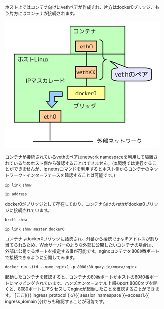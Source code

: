 ホスト上ではコンテナ向けにvethペアが作成され、片方はdocker0ブリッジ、もう片方にはコンテナが接続されます。

![Container Networking](docker-network.png)


コンテナが接続されているvethのペアはnetwork namespaceを利用して隔離されているためホスト側から確認することはできません。(本環境では実行することができませんが、ip netnsコマンドを利用するとホスト側からコンテナのネットワーク・インターフェースを確認することは可能です。)

```execute
ip link show
```

```execute
ip address
```

docker0がブリッジとして存在しており、コンテナ向けのvethがdocker0ブリッジに接続されています。

```execute
brctl show
```

```execute
ip link show master docker0
```

コンテナはdocker0ブリッジに接続され、外部から接続できなIPアドレスが割り当てられるため、Webサーバーのような外部に公開したいコンテナの場合は、外部に公開するポートを指定する事が可能です。nginxコンテナを8080番ポートで接続できるように公開してみます。

```execute
docker run -itd --name nginx1 -p 8080:80 quay.io/mnara/nginx
```

起動したコンテナを確認すると、コンテナの80番ポートがホストの8080番ポートにマッピングされています。ハンズオンターミナル上部のport 8080タブを開くと、8080ポートにアクセスしてnginxが起動したことを確認することができます。
[ここ]({{ ingress_protocol }}://{{ session_namespace }}-access1.{{ ingress_domain }})からも確認することが可能です。
